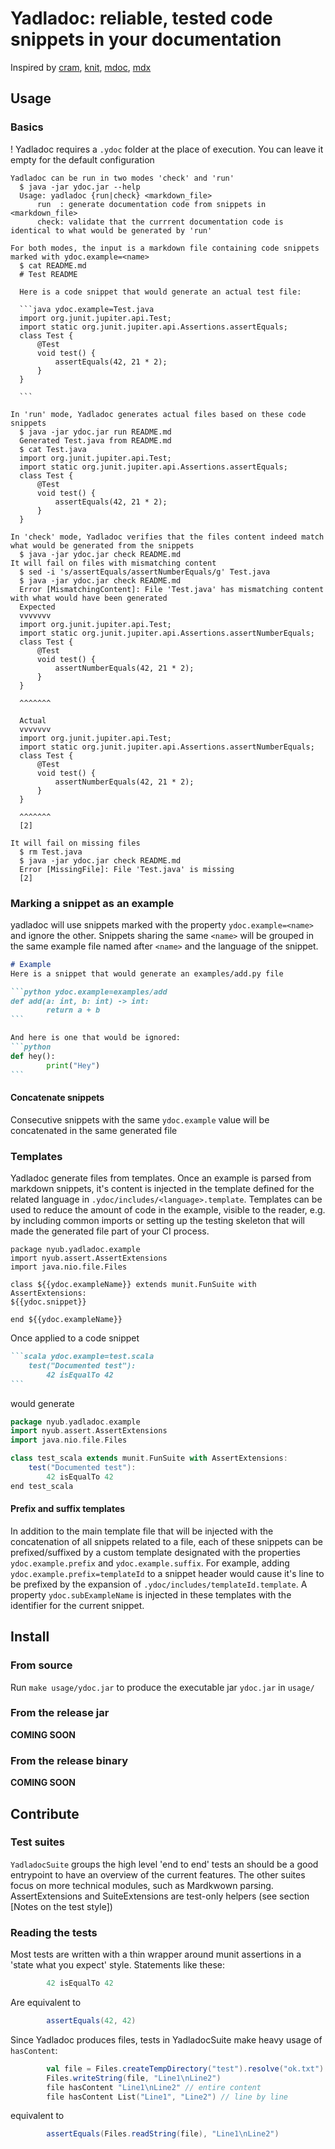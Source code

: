 # Yadladoc: reliable, tested code snippets in your documentation
Inspired by [cram](https://bitheap.org/cram/), [knit](https://github.com/Kotlin/kotlinx-knit), [mdoc](https://github.com/scalameta/mdoc), [mdx](https://github.com/realworldocaml/mdx) 

## Usage
### Basics
! Yadladoc requires a `.ydoc` folder at the place of execution. You can leave it empty for the default configuration

````console ydoc.example=usage/basics/run.t
Yadladoc can be run in two modes 'check' and 'run'
  $ java -jar ydoc.jar --help
  Usage: yadladoc {run|check} <markdown_file>
      run  : generate documentation code from snippets in <markdown_file>
      check: validate that the currrent documentation code is identical to what would be generated by 'run'

For both modes, the input is a markdown file containing code snippets marked with ydoc.example=<name>
  $ cat README.md
  # Test README
  
  Here is a code snippet that would generate an actual test file:
  
  ```java ydoc.example=Test.java
  import org.junit.jupiter.api.Test;
  import static org.junit.jupiter.api.Assertions.assertEquals;
  class Test {
      @Test
      void test() {
          assertEquals(42, 21 * 2);
      }
  }
  
  ```

In 'run' mode, Yadladoc generates actual files based on these code snippets
  $ java -jar ydoc.jar run README.md
  Generated Test.java from README.md
  $ cat Test.java
  import org.junit.jupiter.api.Test;
  import static org.junit.jupiter.api.Assertions.assertEquals;
  class Test {
      @Test
      void test() {
          assertEquals(42, 21 * 2);
      }
  }

In 'check' mode, Yadladoc verifies that the files content indeed match what would be generated from the snippets
  $ java -jar ydoc.jar check README.md
It will fail on files with mismatching content
  $ sed -i 's/assertEquals/assertNumberEquals/g' Test.java
  $ java -jar ydoc.jar check README.md
  Error [MismatchingContent]: File 'Test.java' has mismatching content with what would have been generated
  Expected
  vvvvvvv
  import org.junit.jupiter.api.Test;
  import static org.junit.jupiter.api.Assertions.assertNumberEquals;
  class Test {
      @Test
      void test() {
          assertNumberEquals(42, 21 * 2);
      }
  }
  
  ^^^^^^^
  
  Actual
  vvvvvvv
  import org.junit.jupiter.api.Test;
  import static org.junit.jupiter.api.Assertions.assertNumberEquals;
  class Test {
      @Test
      void test() {
          assertNumberEquals(42, 21 * 2);
      }
  }
  
  ^^^^^^^
  [2]

It will fail on missing files
  $ rm Test.java
  $ java -jar ydoc.jar check README.md
  Error [MissingFile]: File 'Test.java' is missing
  [2]
````

### Marking a snippet as an example
yadladoc will use snippets marked with the property `ydoc.example=<name>` and ignore the other. Snippets sharing the same `<name>` will be grouped in the same example file named after `<name>` and the language of the snippet.

````markdown
# Example
Here is a snippet that would generate an examples/add.py file

```python ydoc.example=examples/add
def add(a: int, b: int) -> int:
        return a + b
```

And here is one that would be ignored:
```python
def hey():
        print("Hey")
```
````

#### Concatenate snippets

Consecutive snippets with the same `ydoc.example` value will be concatenated in the same generated file

### Templates
Yadladoc generate files from templates. Once an example is parsed from markdown snippets, it's content is injected in the template defined for the related language in `.ydoc/includes/<language>.template`. Templates can be used to reduce the amount of code in the example, visible to the reader, e.g. by including common imports or setting up the testing skeleton that will made the generated file part of your CI process. 

```template ydoc.example=.ydoc/includes/scala.template
package nyub.yadladoc.example
import nyub.assert.AssertExtensions
import java.nio.file.Files

class ${{ydoc.exampleName}} extends munit.FunSuite with AssertExtensions:
${{ydoc.snippet}}

end ${{ydoc.exampleName}}

```

Once applied to a code snippet
````markdown
```scala ydoc.example=test.scala
    test("Documented test"):
        42 isEqualTo 42
```
````

would generate
```scala
package nyub.yadladoc.example
import nyub.assert.AssertExtensions
import java.nio.file.Files

class test_scala extends munit.FunSuite with AssertExtensions:
    test("Documented test"):
        42 isEqualTo 42
end test_scala
```

#### Prefix and suffix templates

In addition to the main template file that will be injected with the concatenation of all snippets related to a file, each of these snippets can be prefixed/suffixed by a custom template designated with the properties ``ydoc.example.prefix`` and `ydoc.example.suffix`. For example, adding `ydoc.example.prefix=templateId` to a snippet header would cause it's line to be prefixed by the expansion of `.ydoc/includes/templateId.template`. A property `ydoc.subExampleName` is injected in these templates with the identifier for the current snippet.

## Install
### From source
Run `make usage/ydoc.jar` to produce the executable jar `ydoc.jar` in `usage/`

### From the release jar
**COMING SOON**
### From the release binary
**COMING SOON**

## Contribute
### Test suites
`YadladocSuite` groups the high level 'end to end' tests an should be a good entrypoint to have an overview of the current features. The other suites focus on more technical modules, such as Mardkwown parsing. AssertExtensions and SuiteExtensions are test-only helpers (see section [Notes on the test style])

### Reading the tests
Most tests are written with a thin wrapper around munit assertions in a 'state what you expect' style.
Statements like these:
```scala ydoc.example=yadladoc/test/src/nyub/yadladoc/examples/assertions.scala ydoc.prefix=test
        42 isEqualTo 42
```
Are equivalent to
```scala ydoc.example=yadladoc/test/src/nyub/yadladoc/examples/assertions.scala
        assertEquals(42, 42)
```

Since Yadladoc produces files, tests in YadladocSuite make heavy usage of `hasContent`:
```scala ydoc.example=yadladoc/test/src/nyub/yadladoc/examples/assertions.scala ydoc.prefix=test
        val file = Files.createTempDirectory("test").resolve("ok.txt")
        Files.writeString(file, "Line1\nLine2")
        file hasContent "Line1\nLine2" // entire content
        file hasContent List("Line1", "Line2") // line by line
```
equivalent to
```scala ydoc.example=yadladoc/test/src/nyub/yadladoc/examples/assertions.scala
        assertEquals(Files.readString(file), "Line1\nLine2")
```

